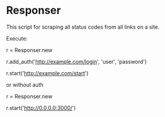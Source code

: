 # Responser
This script for scraping all status codes from all links on a site.

Execute:

r = Responser.new

r.add_auth('http://example.com/login', 'user', 'password')

r.start('http://example.com/start')

or without auth

r = Responser.new

r.start('http://0.0.0.0:3000/')
